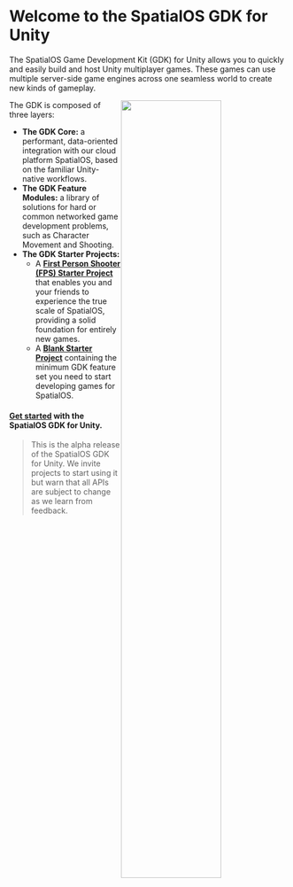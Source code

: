 # Welcome to the SpatialOS GDK for Unity

The SpatialOS Game Development Kit (GDK) for Unity allows you to quickly and easily build and host Unity multiplayer games. These games can use multiple server-side game engines across one seamless world to create new kinds of gameplay.

<img src="{{assetRoot}}assets/gdk-architecture.jpg" style="float: right; width: 60%; margin: 0 0 0 0;" />

The GDK is composed of three layers:

* **The GDK Core:** a performant, data-oriented integration with our cloud platform SpatialOS, based on the familiar Unity-native workflows.
* **The GDK Feature Modules:** a library of solutions for hard or common networked game development problems, such as Character Movement and Shooting.
* **The GDK Starter Projects:**
	* A [**First Person Shooter (FPS) Starter Project**]({{urlRoot}}/projects/fps/overview) that enables you and your friends to experience the true scale of SpatialOS, providing a solid foundation for entirely new games.
	* A [**Blank Starter Project**]({{urlRoot}}/projects/blank/overview) containing the minimum GDK feature set you need to start developing games for SpatialOS.


#### [Get started]({{urlRoot}}/content/get-started/get-started) with the SpatialOS GDK for Unity.

>This is the alpha release of the SpatialOS GDK for Unity. We invite projects to start using it but warn that all APIs are subject to change as we learn from feedback.